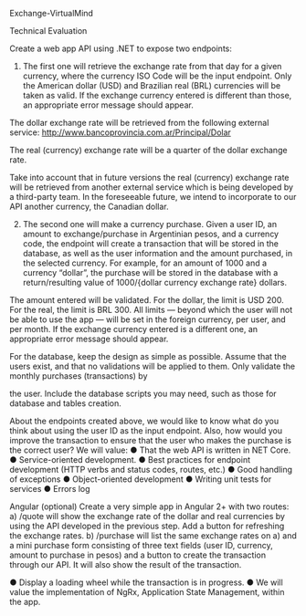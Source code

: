 Exchange-VirtualMind

Technical Evaluation

Create a web app API using .NET to expose two endpoints:

1)	The first one will retrieve the exchange rate from that day for a given currency, where the currency ISO Code will be the input endpoint. Only the American dollar (USD) and Brazilian real (BRL) currencies will be taken as valid. If the exchange currency entered is different than those, an appropriate error message should appear.

The dollar exchange rate will be retrieved from the following external service: http://www.bancoprovincia.com.ar/Principal/Dolar

The real (currency) exchange rate will be a quarter of the dollar exchange rate.

Take into account that in future versions the real (currency) exchange rate will be retrieved from another external service which is being developed by a third-party team. In the foreseeable future, we intend to incorporate to our API another currency, the Canadian dollar.

2)	The second one will make a currency purchase. Given a user ID, an amount to exchange/purchase in Argentinian pesos, and a currency code, the endpoint will create a transaction that will be stored in the database, as well as the user information and the amount purchased, in the selected currency. For example, for an amount of 1000 and a currency “dollar”, the purchase will be stored in the database with a return/resulting value of 1000/{dollar currency exchange rate} dollars.

The amount entered will be validated. For the dollar, the limit is USD 200. For the real, the limit is BRL 300. All limits — beyond which the user will not be able to use the app — will be set in the foreign currency, per user, and per month. If the exchange currency entered is a different one, an appropriate error message should appear.

For the database, keep the design as simple as possible. Assume that the users exist, and that no validations will be applied to them. Only validate the monthly purchases (transactions) by
 
the user. Include the database scripts you may need, such as those for database and tables creation.


About the endpoints created above, we would like to know what do you think about using the user ID as the input endpoint. Also, how would you improve the transaction to ensure that the user who makes the purchase is the correct user?
We will value:
●	That the web API is written in NET Core.
●	Service-oriented development.
●	Best practices for endpoint development (HTTP verbs and status codes, routes, etc.)
●	Good handling of exceptions
●	Object-oriented development
●	Writing unit tests for services
●	Errors log


Angular (optional)
Create a very simple app in Angular 2+ with two routes:
a)	/quote will show the exchange rate of the dollar and real currencies by using the API developed in the previous step. Add a button for refreshing the exchange rates.
b)	/purchase will list the same exchange rates on a) and a mini purchase form consisting of three text fields (user ID, currency, amount to purchase in pesos) and a button to create the transaction through our API. It will also show the result of the transaction.

●	Display a loading wheel while the transaction is in progress.
●	We will value the implementation of NgRx, Application State Management, within the app.
